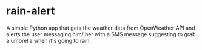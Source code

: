 # rain-alert
A simple Python app that gets the weather data from OpenWeather API and alerts the user messaging him/ her with a SMS message suggesting to grab a umbrella when it's going to rain.
